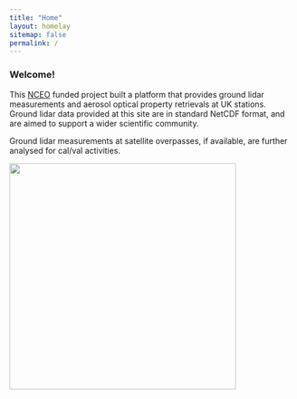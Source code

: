 ```yaml
---
title: "Home"
layout: homelay
sitemap: false
permalink: /
---
```


### Welcome!

This <a href="https://www.nceo.ac.uk/" target="_blank">NCEO</a> funded project built a platform that provides ground lidar measurements and aerosol optical property retrievals at UK stations.
Ground lidar data provided at this site are in standard NetCDF format, and are aimed to support a wider scientific community.

Ground lidar measurements at satellite overpasses, if available, are further analysed for cal/val activities.

<div class="col-md-3 col-sm-12" style="background-color:transparent" >
  <img src="{{ site.url }}{{ site.baseurl }}/images/homepic/project.png" width="400px"/>
</div>

